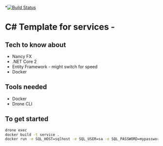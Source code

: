 *[![Build Status](https://drone.seattleslow.com/api/badges/josmo/sample-dotnet-service-1/status.svg)](https://drone.seattleslow.com/josmo/sample-dotnet-service-1)

# C# Template for services - 

## Tech to know about

* Nancy FX
* .NET Core 2
* Entity Framework - might switch for speed
* Docker

## Tools needed

* Docker
* Drone CLI


## To get started

```sh
drone exec
docker build -t service .
docker run -e SQL_HOST=sqlhost -e SQL_USER=sa -e SQL_PASSWORD=mypassword service
```


